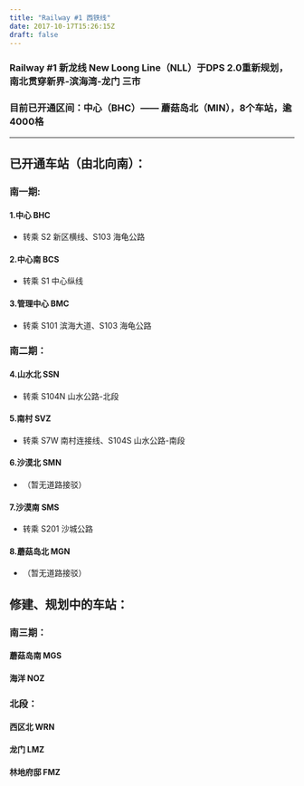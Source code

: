 ```yaml
---
title: "Railway #1 西铁线"
date: 2017-10-17T15:26:15Z
draft: false
---
```


### Railway #1 新龙线 New Loong Line（NLL）于DPS 2.0重新规划，南北贯穿新界-滨海湾-龙门 三市
### 目前已开通区间：中心（BHC）—— 蘑菇岛北（MIN），8个车站，逾4000格

---

## 已开通车站（由北向南）：

### 南一期:
#### 1.中心 BHC 
* 转乘 S2 新区横线、S103 海龟公路 
#### 2.中心南 BCS 
* 转乘 S1 中心纵线 
#### 3.管理中心 BMC 
* 转乘 S101 滨海大道、S103 海龟公路

### 南二期：
#### 4.山水北 SSN 
* 转乘 S104N 山水公路-北段
#### 5.南村 SVZ 
* 转乘 S7W 南村连接线、S104S 山水公路-南段
#### 6.沙漠北 SMN 
* （暂无道路接驳）
#### 7.沙漠南 SMS 
* 转乘 S201 沙城公路 
#### 8.蘑菇岛北 MGN 
* （暂无道路接驳）

## 修建、规划中的车站：
### 南三期：
#### 蘑菇岛南 MGS
#### 海洋 NOZ

### 北段：
#### 西区北 WRN
#### 龙门 LMZ
#### 林地府邸 FMZ